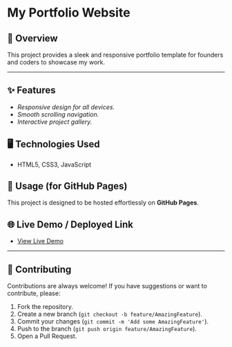# My Portfolio Website

## 🚀 Overview

This project provides a sleek and responsive portfolio template for founders and coders to showcase my work.

-----

## ✨ Features

* *Responsive design for all devices.*
* *Smooth scrolling navigation.*
* *Interactive project gallery.*

## 🖥️ Technologies Used

* HTML5, CSS3, JavaScript

## 🚀 Usage (for GitHub Pages)

This project is designed to be hosted effortlessly on **GitHub Pages**.

## 🌐 Live Demo / Deployed Link

  * [View Live Demo](https://nanograf31415926535.github.io/artem-sakhniuk.github.io/)
-----

## 🤝 Contributing

Contributions are always welcome\! If you have suggestions or want to contribute, please:

1.  Fork the repository.
2.  Create a new branch (`git checkout -b feature/AmazingFeature`).
3.  Commit your changes (`git commit -m 'Add some AmazingFeature'`).
4.  Push to the branch (`git push origin feature/AmazingFeature`).
5.  Open a Pull Request.
